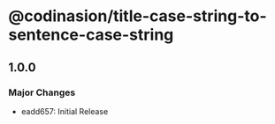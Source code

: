 # @codinasion/title-case-string-to-sentence-case-string

## 1.0.0

### Major Changes

- eadd657: Initial Release

